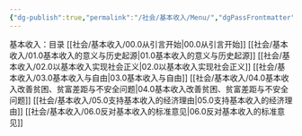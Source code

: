 ```yaml
---
{"dg-publish":true,"permalink":"/社会/基本收入/Menu/","dgPassFrontmatter":true}
---
```


基本收入：目录
[[社会/基本收入/00.0从引言开始\|00.0从引言开始]]
[[社会/基本收入/01.0基本收入的意义与历史起源\|01.0基本收入的意义与历史起源]]
[[社会/基本收入/02.0以基本收入实现社会正义\|02.0以基本收入实现社会正义]]
[[社会/基本收入/03.0基本收入与自由\|03.0基本收入与自由]]
[[社会/基本收入/04.0基本收入改善贫困、贫富差距与不安全问题\|04.0基本收入改善贫困、贫富差距与不安全问题]]
[[社会/基本收入/05.0支持基本收入的经济理由\|05.0支持基本收入的经济理由]]
[[社会/基本收入/06.0反对基本收入的标准意见\|06.0反对基本收入的标准意见]]

